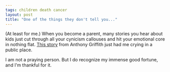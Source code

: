 ```yaml
---
tags: children death cancer
layout: post
title: "One of the things they don't tell you..."
---
```




<p>(At least for me.) When you become a parent, many stories you
hear about kids just cut through all your cynicism callouses and
hit your emotional core in nothing flat. 
<a href="http://www.prx.org/pieces/37745-moth-radio-hour-1">This
story</a> from Anthony Griffith just had me crying in a public
place.</p>

<p>I am not a praying person. But I do recognize my immense good
fortune, and I'm thankful for it.</p>



